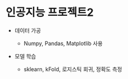 # 인공지능 프로젝트2

- 데이터 가공
  - Numpy, Pandas, Matplotlib 사용

- 모델 학습
  - sklearn, kFold, 로지스틱 회귀, 정확도 측정
